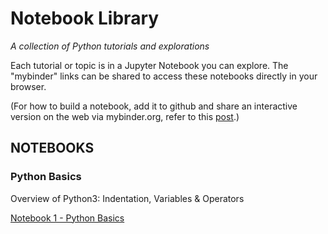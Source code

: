 # Notebook Library
*A collection of Python tutorials and explorations*

Each tutorial or topic is in a Jupyter Notebook you can explore. The "mybinder" links can be shared to access these notebooks directly in your browser.

(For how to build a notebook, add it to github and share an interactive version on the web via mybinder.org, refer to this [post](https://reproducible-science-curriculum.github.io/sharing-RR-Jupyter/01-sharing-github/).)

## NOTEBOOKS

### Python Basics

Overview of Python3: Indentation, Variables & Operators

[Notebook 1 - Python Basics](https://mybinder.org/v2/gh/PyFASTucd/NotebookLibrary.git/HEAD?filepath=%2Fnb1_PythonBasics.ipynb)
